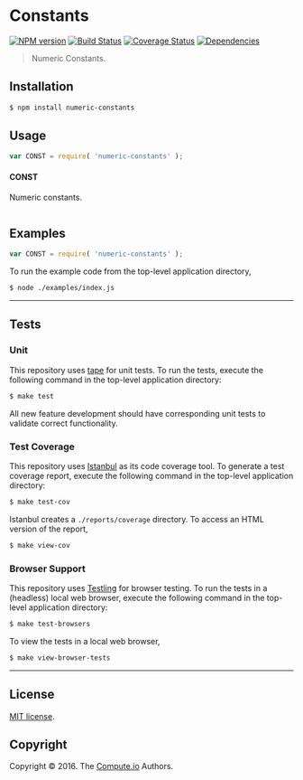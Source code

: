 Constants
===
[![NPM version][npm-image]][npm-url] [![Build Status][build-image]][build-url] [![Coverage Status][coverage-image]][coverage-url] [![Dependencies][dependencies-image]][dependencies-url]

> Numeric Constants.


## Installation

``` bash
$ npm install numeric-constants
```


## Usage

``` javascript
var CONST = require( 'numeric-constants' );
```

#### CONST

Numeric constants.

``` javascript

```


## Examples

``` javascript
var CONST = require( 'numeric-constants' );
```

To run the example code from the top-level application directory,

``` bash
$ node ./examples/index.js
```


---
## Tests

### Unit

This repository uses [tape][tape] for unit tests. To run the tests, execute the following command in the top-level application directory:

``` bash
$ make test
```

All new feature development should have corresponding unit tests to validate correct functionality.


### Test Coverage

This repository uses [Istanbul][istanbul] as its code coverage tool. To generate a test coverage report, execute the following command in the top-level application directory:

``` bash
$ make test-cov
```

Istanbul creates a `./reports/coverage` directory. To access an HTML version of the report,

``` bash
$ make view-cov
```


### Browser Support

This repository uses [Testling][testling] for browser testing. To run the tests in a (headless) local web browser, execute the following command in the top-level application directory:

``` bash
$ make test-browsers
```

To view the tests in a local web browser,

``` bash
$ make view-browser-tests
```

<!-- [![browser support][browsers-image]][browsers-url] -->


---
## License

[MIT license](http://opensource.org/licenses/MIT).


## Copyright

Copyright &copy; 2016. The [Compute.io][compute-io] Authors.


[npm-image]: http://img.shields.io/npm/v/numeric-constants.svg
[npm-url]: https://npmjs.org/package/numeric-constants

[build-image]: http://img.shields.io/travis/const-io/numeric-constants/master.svg
[build-url]: https://travis-ci.org/const-io/numeric-constants

[coverage-image]: https://img.shields.io/codecov/c/github/const-io/numeric-constants/master.svg
[coverage-url]: https://codecov.io/github/const-io/numeric-constants?branch=master

[dependencies-image]: http://img.shields.io/david/const-io/numeric-constants.svg
[dependencies-url]: https://david-dm.org/const-io/numeric-constants

[dev-dependencies-image]: http://img.shields.io/david/dev/const-io/numeric-constants.svg
[dev-dependencies-url]: https://david-dm.org/dev/const-io/numeric-constants

[github-issues-image]: http://img.shields.io/github/issues/const-io/numeric-constants.svg
[github-issues-url]: https://github.com/const-io/numeric-constants/issues

[tape]: https://github.com/substack/tape
[istanbul]: https://github.com/gotwarlost/istanbul
[testling]: https://ci.testling.com

[compute-io]: https://github.com/compute-io
